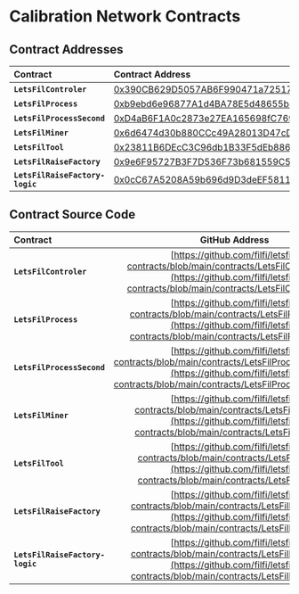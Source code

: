 # Calibration Network Contracts
## Contract Addresses
| Contract | Contract Address |
| :---  |:--- |
| **`LetsFilControler`** | [0x390CB629D5057AB6F990471a725179FdfB64dEFD](https://fvm.starboard.ventures/calibration/explorer/address/0x390CB629D5057AB6F990471a725179FdfB64dEFD) |
| **`LetsFilProcess`** | [0xb9ebd6e96877A1d4BA78E5d48655b4BDD1c89B84](https://fvm.starboard.ventures/calibration/explorer/address/0xb9ebd6e96877A1d4BA78E5d48655b4BDD1c89B84) |
| **`LetsFilProcessSecond`** | [0xD4aB6F1A0c2873e27EA165698fC769f56B8b5e51](https://fvm.starboard.ventures/calibration/explorer/address/0xD4aB6F1A0c2873e27EA165698fC769f56B8b5e51) |
| **`LetsFilMiner`** | [0x6d6474d30b880CCc49A28013D47cD7A724528765](https://fvm.starboard.ventures/calibration/explorer/address/0x6d6474d30b880CCc49A28013D47cD7A724528765) |
| **`LetsFilTool`** | [0x23811B6DEcC3C96db1B33F5dEb8866D7C3b0a8A2](https://fvm.starboard.ventures/calibration/explorer/address/0x23811B6DEcC3C96db1B33F5dEb8866D7C3b0a8A2) |
| **`LetsFilRaiseFactory`** | [0x9e6F95727B3F7D536F73b681559C5bE125175b75](https://fvm.starboard.ventures/calibration/explorer/address/0x9e6F95727B3F7D536F73b681559C5bE125175b75) |
| **`LetsFilRaiseFactory-logic`** | [0x0cC67A5208A59b696d9D3deEF5811b99544A06AA](https://fvm.starboard.ventures/calibration/explorer/address/0x0cC67A5208A59b696d9D3deEF5811b99544A06AA) |

## Contract Source Code
| Contract | GitHub Address |
| :---   |    :----:  |
| **`LetsFilControler`** | [https://github.com/filfi/letsfil-contracts/blob/main/contracts/LetsFilControler.sol](https://github.com/filfi/letsfil-contracts/blob/main/contracts/LetsFilControler.sol) | 
| **`LetsFilProcess`** | [https://github.com/filfi/letsfil-contracts/blob/main/contracts/LetsFilProcess.sol](https://github.com/filfi/letsfil-contracts/blob/main/contracts/LetsFilProcess.sol) | 
| **`LetsFilProcessSecond`** | [https://github.com/filfi/letsfil-contracts/blob/main/contracts/LetsFilProcessSecond.sol](https://github.com/filfi/letsfil-contracts/blob/main/contracts/LetsFilProcessSecond.sol) |
| **`LetsFilMiner`** | [https://github.com/filfi/letsfil-contracts/blob/main/contracts/LetsFilMiner.sol](https://github.com/filfi/letsfil-contracts/blob/main/contracts/LetsFilMiner.sol) |
| **`LetsFilTool`** | [https://github.com/filfi/letsfil-contracts/blob/main/contracts/LetsFilTool.sol](https://github.com/filfi/letsfil-contracts/blob/main/contracts/LetsFilTool.sol) | 
| **`LetsFilRaiseFactory`** | [https://github.com/filfi/letsfil-contracts/blob/main/contracts/LetsFilFactory.sol](https://github.com/filfi/letsfil-contracts/blob/main/contracts/LetsFilFactory.sol) | 
| **`LetsFilRaiseFactory-logic`** | [https://github.com/filfi/letsfil-contracts/blob/main/contracts/LetsFilFactory.sol](https://github.com/filfi/letsfil-contracts/blob/main/contracts/LetsFilFactory.sol) |
